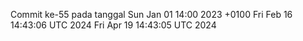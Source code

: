Commit ke-55 pada tanggal Sun Jan 01 14:00 2023 +0100
Fri Feb 16 14:43:06 UTC 2024
Fri Apr 19 14:43:05 UTC 2024
